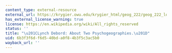 ```yaml
---
content_type: external-resource
external_url: https://krygier.owu.edu/krygier_html/geog_222/geog_222_lo/Lynch_Debord_Carto.45.3.003.pdf
has_external_license_warning: true
license: https://en.wikipedia.org/wiki/All_rights_reserved
status: ''
title: "\u201CLynch Debord: About Two Psychogeographies.\u201D"
uid: 6b3f3f6d-f6d5-40bd-a0f8-4b3f5c3ac5b0
wayback_url: ''
---
```

